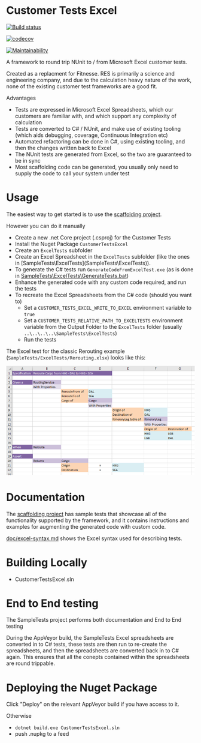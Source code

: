 # Customer Tests Excel 

[![Build status](https://buildstats.info/appveyor/chart/RESSoftwareTeam/customer-tests-excel)](https://ci.appveyor.com/project/RESSoftwareTeam/customer-tests-excel)

[![codecov](https://codecov.io/gh/resgroup/customer-tests-excel/branch/master/graph/badge.svg)](https://codecov.io/gh/resgroup/customer-tests-excel)

[![Maintainability](https://api.codeclimate.com/v1/badges/1bc743c6d68c2f245cd8/maintainability)](https://codeclimate.com/github/resgroup/customer-tests-excel/maintainability)


A framework to round trip NUnit to / from Microsoft Excel customer tests.

Created as a replacment for Fitnesse. RES is primarily a science and engineering company, and due to the calculation heavy nature of the work, none of the existing customer test frameworks are a good fit.

Advantages
- Tests are expressed in Microsoft Excel Spreadsheets, which our customers are familiar with, and which support any complexity of calculation
- Tests are converted to C# / NUnit, and make use of existing tooling (which aids debugging, coverage, Continuous Integration etc)
- Automated refactoring can be done in C#, using existing tooling, and then the changes written back to Excel
- The NUnit tests are generated from Excel, so the two are guaranteed to be in sync
- Most scaffolding code can be generated, you usually only need to supply the code to call your system under test

# Usage

The easiest way to get started is to use the [scaffolding project](https://github.com/resgroup/customer-tests-excel-scaffolding).

However you can do it manually

- Create a new .net Core project (.csproj) for the Customer Tests
- Install the Nuget Package `CustomerTestsExcel`
- Create an `ExcelTests` subfolder
- Create an Excel Spreadsheet in the `ExcelTests` subfolder (like the ones in [SampleTests\ExcelTests\](SampleTests\ExcelTests\)).
- To generate the C# tests run `GenerateCodeFromExcelTest.exe` (as is done in [SampleTests\ExcelTests\GenerateTests.bat](SampleTests\ExcelTests\GenerateTests.bat))
- Enhance the generated code with any custom code required, and run the tests
- To recreate the Excel Spreadsheets from the C# code (should you want to)
  - Set a `CUSTOMER_TESTS_EXCEL_WRITE_TO_EXCEL` environment variable to `true`
  - Set a `CUSTOMER_TESTS_RELATIVE_PATH_TO_EXCELTESTS` environment variable from the Output Folder to the `ExcelTests` folder (usually `..\..\..\..\SampleTests\ExcelTests`)
  - Run the tests
  
The Excel test for the classic Rerouting example (`SampleTests/ExcelTests/Rerouting.xlsx`) looks like this:

![Example Excel Test](media/example-excel-test.png "Example Excel Test")

# Documentation

The [scaffolding project](https://github.com/resgroup/customer-tests-excel-scaffolding) has sample tests that showcase all of the functionality supported by the framework, and it contains instructions and examples for augmenting the generated code with custom code.

[doc/excel-syntax.md](doc/excel-syntax.md) shows the Excel syntax used for describing tests.

# Building Locally

- CustomerTestsExcel.sln

# End to End testing

The SampleTests project performs both documentation and End to End testing

During the AppVeyor build, the SampleTests Excel spreadsheets are converted in to C# tests, these tests are then run to re-create the spreadsheets, and then the spreadsheets are converted back in to C# again. This ensures that all the conepts contained within the spreadsheets are round trippable.

# Deploying the Nuget Package

Click "Deploy" on the relevant AppVeyor build if you have access to it.

Otherwise
- `dotnet build.exe CustomerTestsExcel.sln`
- push .nupkg to a feed



